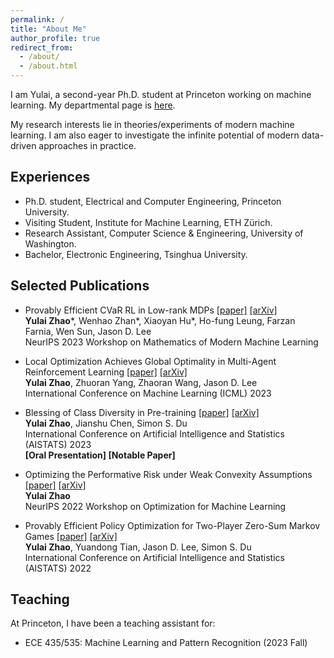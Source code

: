 ```yaml
---
permalink: /
title: "About Me"
author_profile: true
redirect_from: 
  - /about/
  - /about.html
---
```


I am Yulai, a second-year Ph.D. student at Princeton working on machine learning. My departmental page is [here](https://ece.princeton.edu/people/yulai-zhao).

My research interests lie in theories/experiments of modern machine learning. I am also eager to investigate the infinite potential of modern data-driven approaches in practice.
<!-- I'm Yulai, a Ph.D. student at Princeton University. My research interests lie in theories/experiments of modern machine learning. I am also eager to apply modern data-driven approaches to practice. -->

## Experiences

* Ph.D. student, Electrical and Computer Engineering, Princeton University.
* Visiting Student, Institute for Machine Learning, ETH Zürich.
* Research Assistant, Computer Science & Engineering, University of Washington.
* Bachelor, Electronic Engineering, Tsinghua University.

## Selected Publications

* Provably Efficient CVaR RL in Low-rank MDPs [[paper]](<https://openreview.net/forum?id=Vg6oMb7fbh>) [[arXiv]](<https://arxiv.org/abs/2311.11965>)  
**Yulai Zhao**\*, Wenhao Zhan\*, Xiaoyan Hu\*, Ho-fung Leung, Farzan Farnia, Wen Sun, Jason D. Lee  
NeurIPS 2023 Workshop on Mathematics of Modern Machine Learning

* Local Optimization Achieves Global Optimality in Multi-Agent Reinforcement Learning [[paper]](<https://proceedings.mlr.press/v202/zhao23j.html>) [[arXiv]](<https://arxiv.org/abs/2305.04819>)  
**Yulai Zhao**, Zhuoran Yang, Zhaoran Wang, Jason D. Lee  
International Conference on Machine Learning (ICML) 2023

* Blessing of Class Diversity in Pre-training [[paper]](<https://proceedings.mlr.press/v206/zhao23a.html>) [[arXiv]](<https://arxiv.org/abs/2209.03447>)  
**Yulai Zhao**, Jianshu Chen, Simon S. Du  
International Conference on Artificial Intelligence and Statistics (AISTATS) 2023  
**[Oral Presentation] [Notable Paper]**  

* Optimizing the Performative Risk under Weak Convexity Assumptions [[paper]](<https://openreview.net/forum?id=Ut_vApkulkk>) [[arXiv]](<https://arxiv.org/abs/2209.00771>)  
**Yulai Zhao**  
NeurIPS 2022 Workshop on Optimization for Machine Learning

* Provably Efficient Policy Optimization for Two-Player Zero-Sum Markov Games [[paper]](<https://proceedings.mlr.press/v151/zhao22b.html>) [[arXiv]](<https://arxiv.org/abs/2102.08903>)  
**Yulai Zhao**, Yuandong Tian, Jason D. Lee, Simon S. Du  
International Conference on Artificial Intelligence and Statistics (AISTATS) 2022

## Teaching

At Princeton, I have been a teaching assistant for:

* ECE 435/535: Machine Learning and Pattern Recognition (2023 Fall)
<!-- * SML 505: Modern Statistics (2024 Spring) -->
